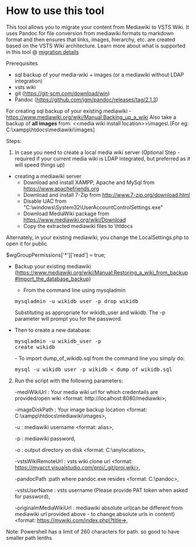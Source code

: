 # How to use this tool

This tool allows you to migrate your content from Mediawiki to VSTS Wiki. It uses Pandoc for file conversion from mediawiki formats to markdown format and then ensures that links, images, hierarchy, etc. are created based on the VSTS Wiki architecture. Learn more about what is supported in this tool @ [migration details](Migrationdetails.md)

Prerequisites
- sql backup of your media-wiki + images (or a mediawiki without LDAP integration)
- vsts wiki
- git (https://git-scm.com/download/win)
- Pandoc (https://github.com/jgm/pandoc/releases/tag/2.1.3)

For creating sql backup of your existing mediawiki - https://www.mediawiki.org/wiki/Manual:Backing_up_a_wiki
Also take a backup of **all images** from:
 \<\<media wiki install location\>\>\images\ [For eg: C:\xampp\htdocs\mediawiki\images]

Steps:
1) In case you need to create a local media wiki server (Optional Step - required if your current media wiki is LDAP integrated, but preferred as it will speed things up)
  - creating a mediawiki server
    - Download and install XAMPP, Apache and MySql from https://www.apachefriends.org
    - Download and install 7-Zip from http://www.7-zip.org/download.html
    -	Disable UAC from "C:\windows\System32\UserAccountControlSettings.exe"
    - Download MediaWiki package from https://www.mediawiki.org/wiki/Download
    - Copy the extracted mediawiki files to \htdocs
  
  Alternately, in your existing mediawiki, you change the LocalSettings.php to open it for public 
  
  $wgGroupPermissions['*']['read'] = true;
  
  - Backup your existing mediawiki (https://www.mediawiki.org/wiki/Manual:Restoring_a_wiki_from_backup#Import_the_database_backup)
    - From the command line using mysqladmin
    <pre>mysqladmin -u wikidb_user -p drop wikidb</pre>
    Substituting as appropriate for wikidb_user and wikidb. The -p parameter will prompt you for the password.

   - Then to create a new database:
    <pre>mysqladmin -u wikidb_user -p create wikidb</pre>
    - To import dump_of_wikidb.sql from the command line you simply do:
      <pre>mysql -u wikidb_user -p wikidb < dump_of_wikidb.sql</pre>
    

2) Run the script with the following parameters:
    
    -mediWikiUrl : Your media wiki url for which credentails are provided/open wiki <format: http://localhost:8080/mediawiki>, 
    
    -imageDiskPath : Your image backup location <format: C:\xampp\htdocs\mediawiki\images>, 
    
    -u : mediawiki username <format: alias>,
    
    -p : mediawiki password,
    
    -o : output directory on disk <format: C:\anylocation\>,
    
    -vstsWikiRemoteUrl : vsts wiki clone url <format: https://myacct.visualstudio.com/proj/_git/proj.wiki>,
    
    -pandocPath :path where pandoc.exe resides <format: C:\pandoc\>,
   
    -vstsUserName : vsts username (Please provide PAT token when asked for password),
    
    -originalmMediaWikiUrl : mediawiki absolute url(can be different from mediawiki url provided above - to change absolute urls in content) <format: https://mywiki.com/index.php\?title=>, 

Note: Powershell has a limit of 260 characters for path. so good to have smaller path lenths
  
